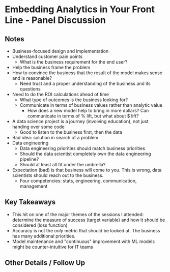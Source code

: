 # Embedding Analytics in Your Front Line - Panel Discussion
 
## Notes 

- Business-focused design and implementation
- Understand customer pain points
    + What is the business requirement for the end user?
- Help the business frame the problem
- How to convince the business that the result of the model makes sense and is reasonable?
    + Need trust and a proper understanding of the business and its questions
- Need to do the ROI calculations ahead of time
    + What type of outcomes is the business looking for?
    + Communicate in terms of business values rather than analytic value
        * How does a new model help to bring in more dollars? Can communicate in terms of % lift, but what about $ lift?
- A data science project is a journey (involving education), not just handing over some code
    + Good to listen to the business first, then the data
- Bad idea: solution in search of a problem
- Data engineering
    + Data engineering priorities should match business priorities
    + Should the data scientist completely own the data engineering pipeline?
    + Should at least all fit under the umbrella?
- Expectation (bad) is that business will come to you. This is wrong, data scientists should reach out to the business.
    + Four competencies: stats, engineering, communication, management
 
## Key Takeaways 

- This hit on one of the major themes of the sessions I attended: determine the measure of success (target variable) and how it should be considered (loss function)
- Accuracy is not the _only_ metric that should be looked at. The business has many additional priorities.
- Model maintenance and "continuous" improvement with ML models might be counter-intuitive for IT teams
 
## Other Details / Follow Up 
 
 
